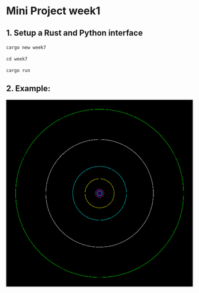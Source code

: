 # Mini Project week1

## 1. Setup a Rust and Python interface

`cargo new week7`

`cd week7`

`cargo run`

## 2. Example:

![image](solar_system.png)
